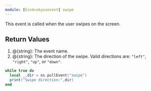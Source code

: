 ```yaml
---
module: [kind=skyosevent] swipe
---
```

This event is called when the user swipes on the screen.
## **Return Values**
1. @{string}: The event name.
2. @{string}: The direction of the swipe. Valid directions are: `"left"`, `"right"`, `"up"`, or `"down"`.

```lua
while true do
  local _,dir = os.pullEvent("swipe")
  print("Swipe direction:",dir)
end
```